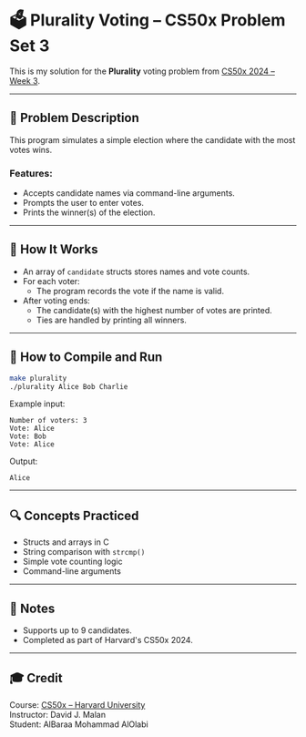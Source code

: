 # 🗳️ Plurality Voting – CS50x Problem Set 3

This is my solution for the **Plurality** voting problem from [CS50x 2024 – Week 3](https://cs50.harvard.edu/x/2024/psets/3/plurality/).

---

## 📝 Problem Description

This program simulates a simple election where the candidate with the most votes wins.

### Features:
- Accepts candidate names via command-line arguments.
- Prompts the user to enter votes.
- Prints the winner(s) of the election.

---

## 🧠 How It Works

- An array of `candidate` structs stores names and vote counts.
- For each voter:
  - The program records the vote if the name is valid.
- After voting ends:
  - The candidate(s) with the highest number of votes are printed.
  - Ties are handled by printing all winners.

---

## 🚀 How to Compile and Run

```bash
make plurality
./plurality Alice Bob Charlie
```

Example input:
```
Number of voters: 3
Vote: Alice
Vote: Bob
Vote: Alice
```

Output:
```
Alice
```

---

## 🔍 Concepts Practiced

- Structs and arrays in C
- String comparison with `strcmp()`
- Simple vote counting logic
- Command-line arguments

---

## 📌 Notes

- Supports up to 9 candidates.
- Completed as part of Harvard's CS50x 2024.

---

## 🎓 Credit

Course: [CS50x – Harvard University](https://cs50.harvard.edu/x/)  
Instructor: David J. Malan  
Student: AlBaraa Mohammad AlOlabi
